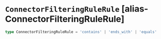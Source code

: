 # `ConnectorFilteringRuleRule` [alias-ConnectorFilteringRuleRule]
```typescript
type ConnectorFilteringRuleRule = 'contains' | 'ends_with' | 'equals' | 'regex' | 'starts_with' | '>' | '<';
```
